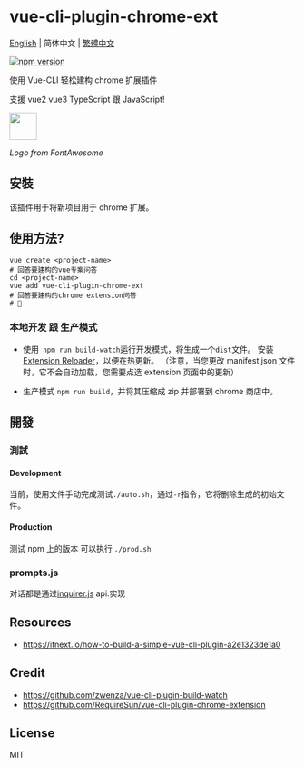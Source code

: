 # vue-cli-plugin-chrome-ext

[English](./README.md) | 简体中文 | [繁體中文](./README-zh_TW.md)

[![npm version](https://badge.fury.io/js/vue-cli-plugin-chrome-ext.svg)](https://www.npmjs.com/package/vue-cli-plugin-chrome-ext)

使用 Vue-CLI 轻松建构 chrome 扩展插件

支援 vue2 vue3 TypeScript 跟 JavaScript!

<img src="./logo.png" height="48" width="48">

_Logo from FontAwesome_

## 安裝

该插件用于将新项目用于 chrome 扩展。

## 使用方法?

```
vue create <project-name>
# 回答要建构的vue专案问答
cd <project-name>
vue add vue-cli-plugin-chrome-ext
# 回答要建构的chrome extension问答
# 🎉
```

### 本地开发 跟 生产模式

- 使用` npm run build-watch`运行开发模式，将生成一个`dist`文件。 安装[Extension Reloader](https://chrome.google.com/webstore/detail/extensions-reloader/fimgfedafeadlieiabdeeaodndnlbhid)，以便在热更新。 （注意，当您更改 manifest.json 文件时，它不会自动加载，您需要点选 extension 页面中的更新）

- 生产模式 `npm run build`，并将其压缩成 zip 并部署到 chrome 商店中。

## 開發

### 測試

#### Development

当前，使用文件手动完成测试`./auto.sh`，通过`-r`指令，它将删除生成的初始文件。

#### Production

测试 npm 上的版本 可以执行 `./prod.sh`

### prompts.js

对话都是通过[inquirer.js](https://github.com/SBoudrias/Inquirer.js) api.实现

## Resources

- https://itnext.io/how-to-build-a-simple-vue-cli-plugin-a2e1323de1a0

## Credit

- https://github.com/zwenza/vue-cli-plugin-build-watch
- https://github.com/RequireSun/vue-cli-plugin-chrome-extension

## License

MIT
